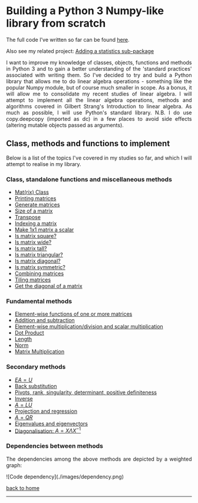 # Building a Python 3 Numpy-like library from scratch

The full code I've written so far can be found [here](./full_code.md).

Also see my related project: [Adding a statistics sub-package](../stats_from_scratch/stats_from_scratch.md)

<div style="text-align: justify">
<p>I want to improve my knowledge of classes, objects, functions and methods in
Python 3 and to gain a better understanding of the 'standard practices'
associated with writing them. So I've decided to try and build a Python library
that allows me to do linear algebra operations - something like the popular
Numpy module, but of course much smaller in scope. As a bonus, it will allow me
to consolidate my recent studies of linear algebra. I will attempt to implement
all the linear algebra operations, methods and algorithms covered in Gilbert
Strang's Introduction to linear algebra. As much as possible, I will use
Python's standard library. N.B. I do use copy.deepcopy (imported as dc) in a
few places to avoid side effects (altering mutable objects passed as
arguments).</p>
</div>

## Class, methods and functions to implement

<div style="text-align: justify">
<p>Below is a list of the topics I've covered in my studies so far, and which I
will attempt to realise in my library.</p>
</div>

### Class, standalone functions and miscellaneous methods 
- [Mat(rix) Class](./class_and_standalone_functions_1.md)
- [Printing matrices](./class_and_standalone_functions_1.md#printing-matrices)
- [Generate matrices](./class_and_standalone_functions_1.md#generate-matrices)
- [Size of a matrix](./class_and_standalone_functions_1.md#size-of-a-matrix)
- [Transpose](./class_and_standalone_functions_1.md#transpose-of-a-matrix)
- [Indexing a matrix](./class_and_standalone_functions_1.md#indexing-a-matrix)
- [Make 1x1 matrix a scalar](./class_and_standalone_functions_1.md#make-1x1-matrix-a-scalar)
- [Is matrix square?](./class_and_standalone_functions_2.md#is-matrix-square)
- [Is matrix wide?](./class_and_standalone_functions_2.md#is-matrix-wide-or-tall)
- [Is matrix tall?](./class_and_standalone_functions_2.md#is-matrix-wide-or-tall)
- [Is matrix triangular?](./class_and_standalone_functions_2.md#is-matrix-lower-triangular)
- [Is matrix diagonal?](./class_and_standalone_functions_2.md#is-matrix-diagonal)
- [Is matrix symmetric?](./class_and_standalone_functions_2.md#is-matrix-symmetric)
- [Combining matrices](./class_and_standalone_functions_3.md#combining-matrices)
- [Tiling matrices](./class_and_standalone_functions_3.md#tiling-matrices)
- [Get the diagonal of a matrix](./class_and_standalone_functions_3.md#get-the-diagonal-of-a-matrix)

### Fundamental methods
- [Element-wise functions of one or more matrices](./elwise_function.md)
- [Addition and subtraction](./elwise_function.md#addition-and-subtraction)
- [Element-wise multiplication/division and scalar multiplication](./elwise_function.md#elementwise-multiplicationdivision-and-scalar-multiplication)
- [Dot Product](./dot_prod_length_and_mat_multiply.md)
- [Length](./dot_prod_length_and_mat_multiply.md#length)
- [Norm](./dot_prod_length_and_mat_multiply.md#norm)
- [Matrix Multiplication](./dot_prod_length_and_mat_multiply.md#matrix-multiplication)

### Secondary methods 
- [$EA = U$](./elimination.md)
- [Back substitution](./backsub.md)
- [Pivots, rank, singularity, determinant, positive definiteness](./rank_piv_sing_det.md)
- [Inverse](./inverse.md)
- [$A = LU$](./lu_factorisation.md)
- [Projection and regression](./projection_and_regression.md)
- [$A = QR$](./qr_factorisation.md)
- [Eigenvalues and eigenvectors](./eigen.md)
- [Diagonalisation: $A = X\Lambda X^{-1}$](./diagonalisation.md)

### Dependencies between methods
<div style="text-align: justify">
<p>The dependencies among the above methods are depicted by a weighted graph:</p>
</div>
![Code dependency](./images/dependency.png)

[back to home](../index.md)

---
<script src="https://utteranc.es/client.js"
        repo="Matt-A-Bennett/Matt-A-Bennett.github.io"
        issue-term="https://matt-a-bennett.github.io/numpy_from_scratch/numpy_from_scratch.html"
        theme="github-light"
        crossorigin="anonymous"
        async>
</script>

